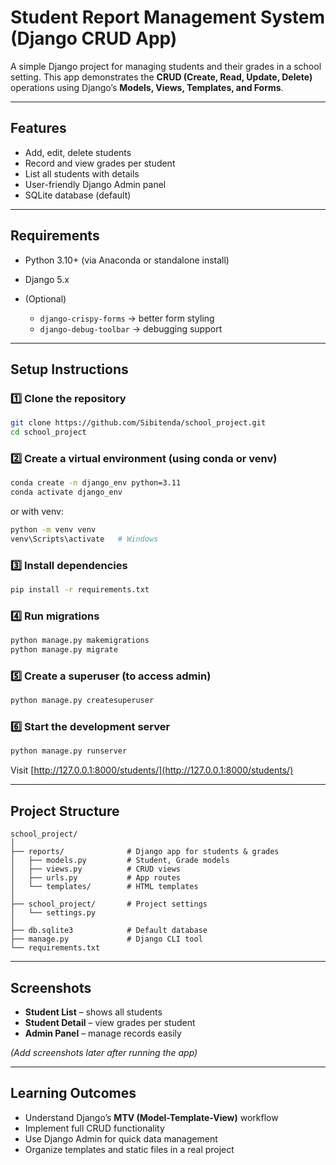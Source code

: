 # Student Report Management System (Django CRUD App)

A simple Django project for managing students and their grades in a school setting.
This app demonstrates the **CRUD (Create, Read, Update, Delete)** operations using Django’s **Models, Views, Templates, and Forms**.

---

## Features

* Add, edit, delete students
* Record and view grades per student
* List all students with details
* User-friendly Django Admin panel
* SQLite database (default)

---

##  Requirements

* Python 3.10+ (via Anaconda or standalone install)
* Django 5.x
* (Optional)

  * `django-crispy-forms` → better form styling
  * `django-debug-toolbar` → debugging support

---

## Setup Instructions

### 1️⃣ Clone the repository

```bash
git clone https://github.com/Sibitenda/school_project.git
cd school_project
```

### 2️⃣ Create a virtual environment (using conda or venv)

```bash
conda create -n django_env python=3.11
conda activate django_env
```

or with venv:

```bash
python -m venv venv
venv\Scripts\activate   # Windows
```

### 3️⃣ Install dependencies

```bash
pip install -r requirements.txt
```

### 4️⃣ Run migrations

```bash
python manage.py makemigrations
python manage.py migrate
```

### 5️⃣ Create a superuser (to access admin)

```bash
python manage.py createsuperuser
```

### 6️⃣ Start the development server

```bash
python manage.py runserver
```

Visit  [http://127.0.0.1:8000/students/](http://127.0.0.1:8000/students/)

---

##  Project Structure

```
school_project/
│
├── reports/              # Django app for students & grades
│   ├── models.py         # Student, Grade models
│   ├── views.py          # CRUD views
│   ├── urls.py           # App routes
│   └── templates/        # HTML templates
│
├── school_project/       # Project settings
│   └── settings.py
│
├── db.sqlite3            # Default database
├── manage.py             # Django CLI tool
└── requirements.txt
```

---

##  Screenshots

* **Student List** – shows all students
* **Student Detail** – view grades per student
* **Admin Panel** – manage records easily

*(Add screenshots later after running the app)*

---

##  Learning Outcomes

* Understand Django’s **MTV (Model-Template-View)** workflow
* Implement full CRUD functionality
* Use Django Admin for quick data management
* Organize templates and static files in a real project
